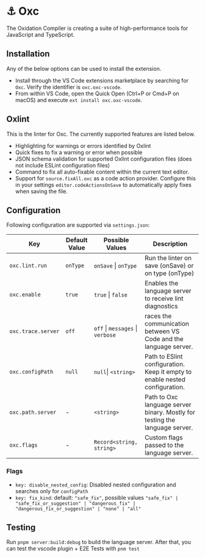 # ⚓ Oxc

The Oxidation Compiler is creating a suite of high-performance tools for JavaScript and TypeScript.

## Installation

Any of the below options can be used to install the extension.

- Install through the VS Code extensions marketplace by searching for `Oxc`. Verify the identifier is `oxc.oxc-vscode`.
- From within VS Code, open the Quick Open (Ctrl+P or Cmd+P on macOS) and execute `ext install oxc.oxc-vscode`.

## Oxlint

This is the linter for Oxc. The currently supported features are listed below.

- Highlighting for warnings or errors identified by Oxlint
- Quick fixes to fix a warning or error when possible
- JSON schema validation for supported Oxlint configuration files (does not include ESLint configuration files)
- Command to fix all auto-fixable content within the current text editor.
- Support for `source.fixAll.oxc` as a code action provider. Configure this in your settings `editor.codeActionsOnSave`
  to automatically apply fixes when saving the file.

## Configuration

Following configuration are supported via `settings.json`:

| Key                | Default Value | Possible Values                  | Description                                                                 |
| ------------------ | ------------- | -------------------------------- | --------------------------------------------------------------------------- |
| `oxc.lint.run`     | `onType`      | `onSave` \| `onType`             | Run the linter on save (onSave) or on type (onType)                         |
| `oxc.enable`       | `true`        | `true` \| `false`                | Enables the language server to receive lint diagnostics                     |
| `oxc.trace.server` | `off`         | `off` \| `messages` \| `verbose` | races the communication between VS Code and the language server.            |
| `oxc.configPath`   | `null`        | `null`\| `<string>`              | Path to ESlint configuration. Keep it empty to enable nested configuration. |
| `oxc.path.server`  | -             | `<string>`                       | Path to Oxc language server binary. Mostly for testing the language server. |
| `oxc.flags`        | -             | `Record<string, string>`         | Custom flags passed to the language server.                                 |

### Flags

- `key: disable_nested_config`: Disabled nested configuration and searches only for `configPath`
- `key: fix_kind`: default: `"safe_fix"`, possible values `"safe_fix" | "safe_fix_or_suggestion" | "dangerous_fix" | "dangerous_fix_or_suggestion" | "none" | "all"`

## Testing

Run `pnpm server:build:debug` to build the language server.
After that, you can test the vscode plugin + E2E Tests with `pnm test`
